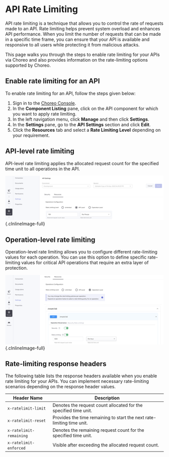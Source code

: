 # API Rate Limiting

API rate limiting is a technique that allows you to control the rate of requests made to an API. Rate limiting helps 
prevent system overload and enhances API performance. When you limit the number of requests that can be made in a 
specific time frame, you can ensure that your API is available and responsive to all users while protecting it from 
malicious attacks.

This page walks you through the steps to enable rate limiting for your APIs via Choreo and also provides information on 
the rate-limiting options supported by Choreo.

## Enable rate limiting for an API

To enable rate limiting for an API, follow the steps given below:

1. Sign in to the [Choreo Console](https://console.choreo.dev/). 
2. In the **Component Listing** pane, click on the API component for which you want to apply rate limiting.
3. In the left navigation menu, click **Manage** and then click **Settings**.
4. In the **Settings** pane, go to the **API Settings** section and click **Edit**.
5. Click the **Resources** tab and select a **Rate Limiting Level** depending on your requirement.

## API-level rate limiting

API-level rate limiting applies the allocated request count for the specified time unit to all operations in the API.

![API-level rate limiting](../assets/img/manage/api-level-rate-limit.png){.cInlineImage-full}

## Operation-level rate limiting

Operation-level rate limiting allows you to configure different rate-limiting values for each operation. You can use this option to define specific rate-limiting values for critical API operations that require an extra layer of protection.

![Operation-level rate limiting](../assets/img/manage/operation-level-rate-limit.png){.cInlineImage-full}

## Rate-limiting response headers

The following table lists the response headers available when you enable rate limiting for your APIs. You can implement necessary rate-limiting scenarios depending on the response header values.


| **Header Name**  | **Description** |
|------------------|-----------------|
| `x-ratelimit-limit`     | Denotes the request count allocated for the specified time unit.       |
| `x-ratelimit-reset`     | Provides the time remaining to start the next rate-limiting time unit. |
| `x-ratelimit-remaining` | Denotes the remaining request count for the specified time unit.       |
| `x-ratelimit-enforced`  | Visible after exceeding the allocated request count.                   |
